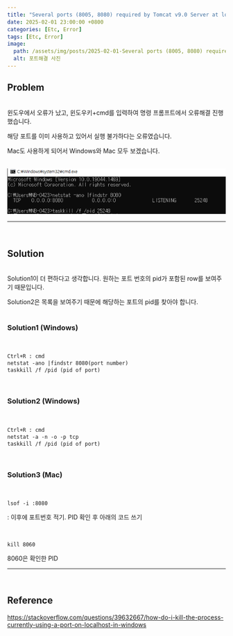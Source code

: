 ```yaml
---
title: "Several ports (8005, 8080) required by Tomcat v9.0 Server at localhost are already in use"
date: 2025-02-01 23:00:00 +0800
categories: [Etc, Error]
tags: [Etc, Error]
image:
  path: /assets/img/posts/2025-02-01-Several ports (8005, 8080) required by Tomcat v9.0 Server at localhost are already in use/port.png
  alt: 포트해결 사진
---
```


## Problem

<br>
윈도우에서 오류가 났고, 윈도우키+cmd를 입력하여 명령 프롬프트에서 오류해결 진행했습니다.

해당 포트를 이미 사용하고 있어서 실행 불가하다는 오류였습니다.

Mac도 사용하게 되어서 Windows와 Mac 모두 보겠습니다.

<br>
<img src="/assets/img/posts/2025-02-01-Several ports (8005, 8080) required by Tomcat v9.0 Server at localhost are already in use/port.png" alt="Error 사진">
<hr>
<br>


## Solution

<br>
Solution1이 더 편하다고 생각합니다. 원하는 포트 번호의 pid가 포함된 row를 보여주기 때문입니다.

Solution2은 목록을 보여주기 때문에 해당하는 포트의 pid를 찾아야 합니다.
<br>
<br>


### Solution1 (Windows)

<br>

    Ctrl+R : cmd
    netstat -ano |findstr 8080(port number)
    taskkill /f /pid (pid of port)

<br>


### Solution2 (Windows)

<br>

    Ctrl+R : cmd
    netstat -a -n -o -p tcp
    taskkill /f /pid (pid of port)

<br>


### Solution3 (Mac)

<br>

    lsof -i :8080

  : 이후에 포트번호 적기. PID 확인 후 아래의 코드 쓰기

<br>

    kill 8060

  8060은 확인한 PID

<hr>
<br>

## Reference

  <https://stackoverflow.com/questions/39632667/how-do-i-kill-the-process-currently-using-a-port-on-localhost-in-windows>



